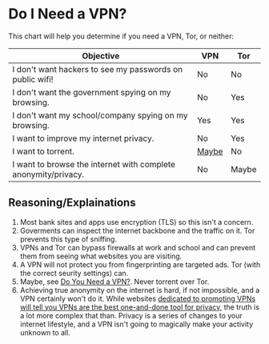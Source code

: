 # Do I Need a VPN?

This chart will help you determine if you need a VPN, Tor, or neither:

| Objective         | VPN     | Tor |
|--------------|-----------|------------|
| I don't want hackers to see my passwords on public wifi! | No      | No      |
| I don't want the government spying on my browsing. | No | Yes | 
| I don't want my school/company spying on my browsing. | Yes | Yes |
| I want to improve my internet privacy. | No | Yes |
| I want to torrent. | [Maybe](/torrenting/do-you-need-a-vpn) | No |
| I want to browse the internet with complete anonymity/privacy. | No | Maybe |

## Reasoning/Explainations

1) Most bank sites and apps use encryption (TLS) so this isn't a concern.
2) Goverments can inspect the internet backbone and the traffic on it. Tor prevents this type of sniffing.
3) VPNs and Tor can bypass firewalls at work and school and can prevent them from seeing what websites you are visiting.
4) A VPN will not protect you from fingerprinting are targeted ads. Tor (with the correct seurity settings) can.
5) Maybe, see [Do You Need a VPN?](/torrenting/do-you-need-a-vpn). Never torrent over Tor.
6) Achieving true anonymity on the internet is hard, if not impossible, and a VPN certainly won't do it. While websites [dedicated to promoting VPNs will tell you VPNs are the best one-and-done tool for privacy](https://proprivacy.com/vpn/comparison/best-anonymous-vpn), the truth is a lot more complex that than. Privacy is a series of changes to your internet lifestyle, and a VPN isn't going to magically make your activity unknown to all.

